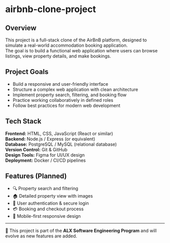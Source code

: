 # airbnb-clone-project


## Overview  
This project is a full-stack clone of the AirBnB platform, designed to simulate a real-world accommodation booking application.  
The goal is to build a functional web application where users can browse listings, view property details, and make bookings.  

## Project Goals  
- Build a responsive and user-friendly interface  
- Structure a complex web application with clean architecture  
- Implement property search, filtering, and booking flow  
- Practice working collaboratively in defined roles  
- Follow best practices for modern web development  

## Tech Stack  
**Frontend:** HTML, CSS, JavaScript (React or similar)  
**Backend:** Node.js / Express (or equivalent)  
**Database:** PostgreSQL / MySQL (relational database)  
**Version Control:** Git & GitHub  
**Design Tools:** Figma for UI/UX design  
**Deployment:** Docker / CI/CD pipelines  

## Features (Planned)  
- 🔍 Property search and filtering  
- 🏠 Detailed property view with images  
- 🔑 User authentication & secure login  
- 💳 Booking and checkout process  
- 📱 Mobile-first responsive design  

---

🚀 This project is part of the **ALX Software Engineering Program** and will evolve as new features are added.  
